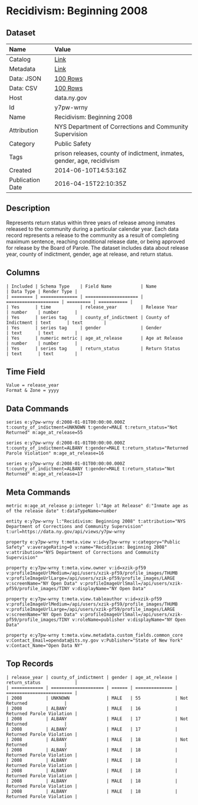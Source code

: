 # Recidivism: Beginning 2008

## Dataset

| Name | Value |
| :--- | :---- |
| Catalog | [Link](https://catalog.data.gov/dataset/recidivism-beginning-2008) |
| Metadata | [Link](https://data.ny.gov/api/views/y7pw-wrny) |
| Data: JSON | [100 Rows](https://data.ny.gov/api/views/y7pw-wrny/rows.json?max_rows=100) |
| Data: CSV | [100 Rows](https://data.ny.gov/api/views/y7pw-wrny/rows.csv?max_rows=100) |
| Host | data.ny.gov |
| Id | y7pw-wrny |
| Name | Recidivism: Beginning 2008 |
| Attribution | NYS Department of Corrections and Community Supervision |
| Category | Public Safety |
| Tags | prison releases, county of indictment, inmates, gender, age, recidivism |
| Created | 2014-06-10T14:53:16Z |
| Publication Date | 2016-04-15T22:10:35Z |

## Description

Represents return status within three years of release among inmates released to the community during a particular calendar year.  Each data record represents a release to the community as a result of completing maximum sentence, reaching conditional release date, or being approved for release by the Board of Parole.  The dataset includes data about release year, county of indictment, gender, age at release, and return status.

## Columns

```ls
| Included | Schema Type    | Field Name           | Name                 | Data Type | Render Type |
| ======== | ============== | ==================== | ==================== | ========= | =========== |
| Yes      | time           | release_year         | Release Year         | number    | number      |
| Yes      | series tag     | county_of_indictment | County of Indictment | text      | text        |
| Yes      | series tag     | gender               | Gender               | text      | text        |
| Yes      | numeric metric | age_at_release       | Age at Release       | number    | number      |
| Yes      | series tag     | return_status        | Return Status        | text      | text        |
```

## Time Field

```ls
Value = release_year
Format & Zone = yyyy
```

## Data Commands

```ls
series e:y7pw-wrny d:2008-01-01T00:00:00.000Z t:county_of_indictment=UNKNOWN t:gender=MALE t:return_status="Not Returned" m:age_at_release=55

series e:y7pw-wrny d:2008-01-01T00:00:00.000Z t:county_of_indictment=ALBANY t:gender=MALE t:return_status="Returned Parole Violation" m:age_at_release=16

series e:y7pw-wrny d:2008-01-01T00:00:00.000Z t:county_of_indictment=ALBANY t:gender=MALE t:return_status="Not Returned" m:age_at_release=17
```

## Meta Commands

```ls
metric m:age_at_release p:integer l:"Age at Release" d:"Inmate age as of the release date" t:dataTypeName=number

entity e:y7pw-wrny l:"Recidivism: Beginning 2008" t:attribution="NYS Department of Corrections and Community Supervision" t:url=https://data.ny.gov/api/views/y7pw-wrny

property e:y7pw-wrny t:meta.view v:id=y7pw-wrny v:category="Public Safety" v:averageRating=0 v:name="Recidivism: Beginning 2008" v:attribution="NYS Department of Corrections and Community Supervision"

property e:y7pw-wrny t:meta.view.owner v:id=xzik-pf59 v:profileImageUrlMedium=/api/users/xzik-pf59/profile_images/THUMB v:profileImageUrlLarge=/api/users/xzik-pf59/profile_images/LARGE v:screenName="NY Open Data" v:profileImageUrlSmall=/api/users/xzik-pf59/profile_images/TINY v:displayName="NY Open Data"

property e:y7pw-wrny t:meta.view.tableauthor v:id=xzik-pf59 v:profileImageUrlMedium=/api/users/xzik-pf59/profile_images/THUMB v:profileImageUrlLarge=/api/users/xzik-pf59/profile_images/LARGE v:screenName="NY Open Data" v:profileImageUrlSmall=/api/users/xzik-pf59/profile_images/TINY v:roleName=publisher v:displayName="NY Open Data"

property e:y7pw-wrny t:meta.view.metadata.custom_fields.common_core v:Contact_Email=opendata@its.ny.gov v:Publisher="State of New York" v:Contact_Name="Open Data NY"
```

## Top Records

```ls
| release_year | county_of_indictment | gender | age_at_release | return_status             | 
| ============ | ==================== | ====== | ============== | ========================= | 
| 2008         | UNKNOWN              | MALE   | 55             | Not Returned              | 
| 2008         | ALBANY               | MALE   | 16             | Returned Parole Violation | 
| 2008         | ALBANY               | MALE   | 17             | Not Returned              | 
| 2008         | ALBANY               | MALE   | 17             | Returned Parole Violation | 
| 2008         | ALBANY               | MALE   | 18             | Not Returned              | 
| 2008         | ALBANY               | MALE   | 18             | Returned Parole Violation | 
| 2008         | ALBANY               | MALE   | 18             | Returned Parole Violation | 
| 2008         | ALBANY               | MALE   | 18             | Returned Parole Violation | 
| 2008         | ALBANY               | MALE   | 18             | Returned Parole Violation | 
| 2008         | ALBANY               | MALE   | 18             | Returned Parole Violation | 
```